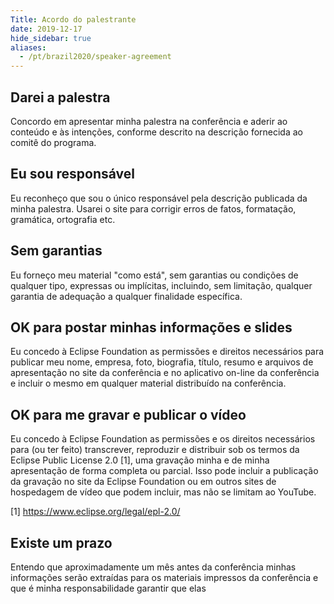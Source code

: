 ```yaml
---
Title: Acordo do palestrante
date: 2019-12-17
hide_sidebar: true
aliases:
  - /pt/brazil2020/speaker-agreement
---
```


## Darei a palestra

Concordo em apresentar minha palestra na conferência e aderir ao conteúdo e às intenções, conforme descrito na descrição fornecida ao comitê do programa.


## Eu sou responsável

Eu reconheço que sou o único responsável pela descrição publicada da minha palestra. Usarei o site para corrigir erros de fatos, formatação, gramática, ortografia etc.

## Sem garantias

Eu forneço meu material "como está", sem garantias ou condições de qualquer tipo, expressas ou implícitas, incluindo, sem limitação, qualquer garantia de adequação a qualquer finalidade específica.

## OK para postar minhas informações e slides

Eu concedo à Eclipse Foundation as permissões e direitos necessários para publicar meu nome, empresa, foto, biografia, título, resumo e arquivos de apresentação no site da conferência e no aplicativo on-line da conferência e incluir o mesmo em qualquer material distribuído na conferência.

## OK para me gravar e publicar o vídeo

Eu concedo à Eclipse Foundation as permissões e os direitos necessários para (ou ter feito) transcrever, reproduzir e distribuir sob os termos da Eclipse Public License 2.0 [1], uma gravação minha e de minha apresentação de forma completa ou parcial. Isso pode incluir a publicação da gravação no site da Eclipse Foundation ou em outros sites de hospedagem de vídeo que podem incluir, mas não se limitam ao YouTube.

[1] https://www.eclipse.org/legal/epl-2.0/

## Existe um prazo

Entendo que aproximadamente um mês antes da conferência minhas informações serão extraídas para os materiais impressos da conferência e que é minha responsabilidade garantir que elas 